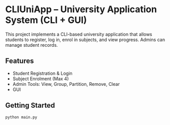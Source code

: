 # CLIUniApp – University Application System (CLI + GUI)

This project implements a CLI-based university application that allows students to register, log in, enrol in subjects, and view progress. Admins can manage student records.

## Features
- Student Registration & Login
- Subject Enrolment (Max 4)
- Admin Tools: View, Group, Partition, Remove, Clear
- GUI 

## Getting Started
```bash
python main.py
